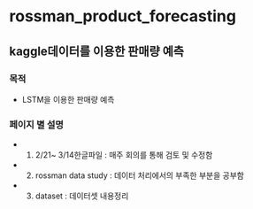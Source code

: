 # rossman_product_forecasting
## kaggle데이터를 이용한 판매량 예측
### 목적
- LSTM을 이용한 판매량 예측 

### 페이지 별 설명
- 1. 2/21~ 3/14한글파일 : 매주 회의를 통해 검토 및 수정함
- 2. rossman data study : 데이터 처리에서의 부족한 부분을 공부함 
- 3. dataset : 데이터셋 내용정리

